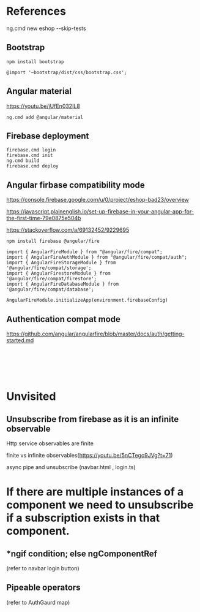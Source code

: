 # References

ng.cmd new eshop --skip-tests

## Bootstrap
```
npm install bootstrap

@import '~bootstrap/dist/css/bootstrap.css';
```

## Angular material
https://youtu.be/jUfEn032IL8
```
ng.cmd add @angular/material
```

## Firebase deployment
```
firebase.cmd login
firebase.cmd init
ng.cmd build
firebase.cmd deploy
```

## Angular firbase compatibility mode
https://console.firebase.google.com/u/0/project/eshop-bad23/overview

https://javascript.plainenglish.io/set-up-firebase-in-your-angular-app-for-the-first-time-79e0875e504b

https://stackoverflow.com/a/69132452/9229695
```
npm install firebase @angular/fire

import { AngularFireModule } from "@angular/fire/compat";
import { AngularFireAuthModule } from "@angular/fire/compat/auth";
import { AngularFireStorageModule } from '@angular/fire/compat/storage';
import { AngularFirestoreModule } from '@angular/fire/compat/firestore';
import { AngularFireDatabaseModule } from '@angular/fire/compat/database';

AngularFireModule.initializeApp(environment.firebaseConfig)
```


<!-- ## angular firebase new v7
https://github.com/angular/angularfire/issues/3028

https://dev.to/jdgamble555/angular-12-with-firebase-9-49a0

https://www.npmjs.com/package/@angular/fire
```
ng.cmd add @angular/fire
ng.cmd deploy
``` -->

## Authentication compat mode
https://github.com/angular/angularfire/blob/master/docs/auth/getting-started.md




<br><br><br><br>

# Unvisited

## Unsubscribe from firebase as it is an infinite observable
Http service observables are finite

finite vs infinite observables(https://youtu.be/5nCTego9JVg?t=71)

async pipe and unsubscribe 
(navbar.html , login.ts)
# If there are multiple instances of a component we need to unsubscribe if a subscription exists in that component.

## *ngif condition; else ngComponentRef
(refer to navbar login button)

##  Pipeable operators
(refer to AuthGaurd map)
